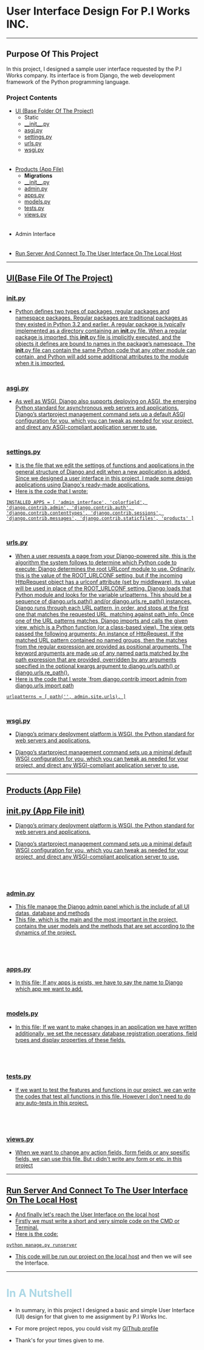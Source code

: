 # User Interface Design For P.I Works INC.
<hr></hr>

## Purpose Of This Project

In this project, I designed a sample user interface requested by the P.I Works company.
Its interface is from Django, the web development framework of the Python programming language.


### **Project Contents**

<ul>
  <li id="list-item-1"><a href="#UI">UI (Base Folder Of The Project)</a>
    <ul>
      <li id="list-item-static" style = ""font-weight": "bold";"font-size":"80px";">Static</li>
      <li id="list-item-1-1"><a href="#init">__init__.py</a></li> 
      <li id="list-item-1-2"><a href="#asgi">asgi.py</a></li>
      <li id="list-item-1-3"><a href="#settings">settings.py</a></li>
      <li id="list-item-1-4"><a href="#urls">urls.py</a></li>
      <li id="list-item-1-5"><a href="#wsgi">wsgi.py</a></li>
    </ul>  
  </li> 
  <br></br>
  <li id="list-item-2"><a href="#Products">Products (App File)</a>
  	<ul>
      <li id="list-item-2-migrations" style="font-weight: bold;">Migrations</li> 
      <li id="list-item-2-2"><a href="#init2">__init__.py</a></li>
      <li id="list-item-2-3"><a href="#admin">admin.py</a></li>
      <li id="list-item-2-4"><a href="#apps">apps.py</a></li>
      <li id="list-item-2-5"><a href="#models">models.py</a></li>
      <li id="list-item-2-6"><a href="#tests">tests.py</a></li>
      <li id="list-item-2-7"><a href="#views">views.py</a></li>
    </ul>  
  </li>
  <br></br>
  <li id="list-item-3">Admin Interface
  </li>
  <br></br>
  <li id="list-item-4"><a href="#runserver">Run Server And Connect To The User Interface On The Local Host</li>
   
</ul>  
</body>
</html>
<hr></hr>
<h2 id="UI">UI(Base File Of The Project)</h3>

## <h3 id="init">__init__.py</h3>
 - Python defines two types of packages, regular packages and namespace
   packages. Regular packages are traditional packages as they existed
   in Python 3.2 and earlier. A regular package is typically implemented
   as a directory containing an __init__.py file. When a regular package
   is imported, this __init__.py file is implicitly executed, and the
   objects it defines are bound to names in the package’s namespace. The
   __init__.py file can contain the same Python code that any other module can contain, and Python will add some additional attributes to
   the module when it is imported.
<br></br>
## <h3 id="asgi">asgi.py</h3>
 - As well as WSGI, Django also supports deploying on ASGI, the emerging Python standard for asynchronous web servers and applications. Django’s startproject management command sets up a default ASGI configuration for you, which you can tweak as needed for your project, and direct any ASGI-compliant application server to use.
 <br></br>
## <h3 id="settings">settings.py</h3>
 - It is the file that we edit the settings of functions and applications in the general structure of Django and edit when a new application is added. Since we designed a user interface in this project, I made some design applications using Django's ready-made applications.
 - Here is the code that I wrote:
 
 `INSTALLED_APPS = [
    'admin_interface',
    'colorfield',
    'django.contrib.admin',
    'django.contrib.auth',
    'django.contrib.contenttypes',
    'django.contrib.sessions',
    'django.contrib.messages',
    'django.contrib.staticfiles',
    'products'
]`
<br></br>
## <h3 id="urls">urls.py</h3>
- When a user requests a page from your Django-powered site, this is the algorithm the system follows to determine which Python code to execute: Django determines the root URLconf module to use. Ordinarily, this is the value of the ROOT_URLCONF setting, but if the incoming HttpRequest object has a urlconf attribute (set by middleware), its value will be used in place of the ROOT_URLCONF setting. Django loads that Python module and looks for the variable urlpatterns. This should be a sequence of django.urls.path() and/or django.urls.re_path() instances. Django runs through each URL pattern, in order, and stops at the first one that matches the requested URL, matching against path_info. Once one of the URL patterns matches, Django imports and calls the given view, which is a Python function (or a class-based view). The view gets passed the following arguments: An instance of HttpRequest. If the matched URL pattern contained no named groups, then the matches from the regular expression are provided as positional arguments. The keyword arguments are made up of any named parts matched by the path expression that are provided, overridden by any arguments specified in the optional kwargs argument to django.urls.path() or django.urls.re_path().
- Here is the code that I wrote 
`from django.contrib import admin
from django.urls import path

`urlpatterns = [
    path('', admin.site.urls),
]`
<br></br>
## <h3 id="wsgi">wsgi.py</h3>
- Django’s primary deployment platform is WSGI, the Python standard for web servers and applications.

- Django’s startproject management command sets up a minimal default WSGI configuration for you, which you can tweak as needed for your project, and direct any WSGI-compliant application server to use.

<hr></hr>
<h2 id="Products">Products (App File)</h3>

## <h2 id="init2">__init__.py (App File __init__)</h3>
- Django’s primary deployment platform is WSGI, the Python standard for web servers and applications.

- Django’s startproject management command sets up a minimal default WSGI configuration for you, which you can tweak as needed for your project, and direct any WSGI-compliant application server to use.

<br></br>

## <h3 id="admin">admin.py</h3>
- This file manage the Django admin panel which is the include of all UI datas, database and methods
- This file, which is the main and the most important in the project, contains the user models and the methods that are set according to the dynamics of the project.


<br></br>

## <h3 id="apps">apps.py</h3>
- In this file; If any apps is exists, we have to say the name to Django which app we want to add.
<br></br>

## <h3 id="models">models.py</h3>
- In this file; If we want to make changes in an application we have written additionally, we set the necessary database registration operations, field types and display properties of these fields.

<br></br>

## <h3 id="tests">tests.py</h3>
- If we want to test the features and functions in our project, we can write the codes that test all functions in this file. However I don't need to do any auto-tests in this project. 

<br></br>

## <h3 id="views">views.py</h3>
- When we want to change any action fields, form fields or any spesific fields, we can use this file. But ı didn't write any form or etc. in this project

<hr></hr>

## <h2 id="runserver">Run Server And Connect To The User Interface On The Local Host</h3>
- And finally let's reach the User Interface on the local host
- Firstly we must write a short and very simple code on the CMD or Terminal. 
- Here is the code:

`python manage.py runserver`

- This code will be run our project on the [local host](http://127.0.0.1:8000/) and then we will see the Interface.  

<hr></hr>
<h1 style="color:lightblue">In A Nutshell</h1>

- In summary, in this project I designed a basic and simple User Interface (UI) design for that given to me assignment by P.I Works Inc.

- For more project repos, you could visit my [GIThub profile](https://github.com/yusufhandogan)

- Thank's for your times given to me.
